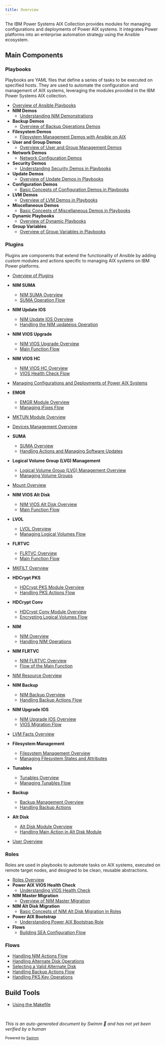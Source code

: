 ```yaml
---
title: Overview
---
```

The IBM Power Systems AIX Collection provides modules for managing configurations and deployments of Power AIX systems. It integrates Power platforms into an enterprise automation strategy using the Ansible ecosystem.

## Main Components

### Playbooks

Playbooks are YAML files that define a series of tasks to be executed on specified hosts. They are used to automate the configuration and management of AIX systems, leveraging the modules provided in the IBM Power Systems AIX collection.

- <SwmLink doc-title="Overview of Ansible Playbooks">[Overview of Ansible Playbooks](/.swm/overview-of-ansible-playbooks.kogllkr0.sw.md)</SwmLink>
- **NIM Demos**
  - <SwmLink doc-title="Understanding NIM Demonstrations">[Understanding NIM Demonstrations](/.swm/understanding-nim-demonstrations.iyxsnozf.sw.md)</SwmLink>
- **Backup Demos**
  - <SwmLink doc-title="Overview of Backup Operations Demos">[Overview of Backup Operations Demos](/.swm/overview-of-backup-operations-demos.zhdrp7ff.sw.md)</SwmLink>
- **Filesystem Demos**
  - <SwmLink doc-title="Filesystem Management Demos with Ansible on AIX">[Filesystem Management Demos with Ansible on AIX](/.swm/filesystem-management-demos-with-ansible-on-aix.sdxs6msu.sw.md)</SwmLink>
- **User and Group Demos**
  - <SwmLink doc-title="Overview of User and Group Management Demos">[Overview of User and Group Management Demos](/.swm/overview-of-user-and-group-management-demos.3q1f1yf9.sw.md)</SwmLink>
- **Network Demos**
  - <SwmLink doc-title="Network Configuration Demos">[Network Configuration Demos](/.swm/network-configuration-demos.m3of0uk0.sw.md)</SwmLink>
- **Security Demos**
  - <SwmLink doc-title="Understanding Security Demos in Playbooks">[Understanding Security Demos in Playbooks](/.swm/understanding-security-demos-in-playbooks.8k6hbqw8.sw.md)</SwmLink>
- **Update Demos**
  - <SwmLink doc-title="Overview of Update Demos in Playbooks">[Overview of Update Demos in Playbooks](/.swm/overview-of-update-demos-in-playbooks.s6hlf31h.sw.md)</SwmLink>
- **Configuration Demos**
  - <SwmLink doc-title="Basic Concepts of Configuration Demos in Playbooks">[Basic Concepts of Configuration Demos in Playbooks](/.swm/basic-concepts-of-configuration-demos-in-playbooks.lv1gons0.sw.md)</SwmLink>
- **LVM Demos**
  - <SwmLink doc-title="Overview of LVM Demos in Playbooks">[Overview of LVM Demos in Playbooks](/.swm/overview-of-lvm-demos-in-playbooks.sm96advr.sw.md)</SwmLink>
- **Miscellaneous Demos**
  - <SwmLink doc-title="Basic Concepts of Miscellaneous Demos in Playbooks">[Basic Concepts of Miscellaneous Demos in Playbooks](/.swm/basic-concepts-of-miscellaneous-demos-in-playbooks.4puv32k1.sw.md)</SwmLink>
- **Dynamic Playbooks**
  - <SwmLink doc-title="Overview of Dynamic Playbooks">[Overview of Dynamic Playbooks](/.swm/overview-of-dynamic-playbooks.zudb46ul.sw.md)</SwmLink>
- **Group Variables**
  - <SwmLink doc-title="Overview of Group Variables in Playbooks">[Overview of Group Variables in Playbooks](/.swm/overview-of-group-variables-in-playbooks.7t7dn0oo.sw.md)</SwmLink>

### Plugins

Plugins are components that extend the functionality of Ansible by adding custom modules and actions specific to managing AIX systems on IBM Power platforms.

- <SwmLink doc-title="Overview of Plugins">[Overview of Plugins](/.swm/overview-of-plugins.9ones05g.sw.md)</SwmLink>

- **NIM SUMA**

  - <SwmLink doc-title="NIM SUMA Overview">[NIM SUMA Overview](/.swm/nim-suma-overview.sxi4lv82.sw.md)</SwmLink>
  - <SwmLink doc-title="SUMA Operation Flow">[SUMA Operation Flow](/.swm/suma-operation-flow.5k1bhg23.sw.md)</SwmLink>

- **NIM Update IOS**

  - <SwmLink doc-title="NIM Update IOS Overview">[NIM Update IOS Overview](/.swm/nim-update-ios-overview.vtv49o2a.sw.md)</SwmLink>
  - <SwmLink doc-title="Handling the NIM updateios Operation">[Handling the NIM updateios Operation](/.swm/handling-the-nim-updateios-operation.5dyovfy4.sw.md)</SwmLink>

- **NIM VIOS Upgrade**

  - <SwmLink doc-title="NIM VIOS Upgrade Overview">[NIM VIOS Upgrade Overview](/.swm/nim-vios-upgrade-overview.6ex2hpo4.sw.md)</SwmLink>
  - <SwmLink doc-title="Main Function Flow">[Main Function Flow](/.swm/main-function-flow.x6fm4s7c.sw.md)</SwmLink>

- **NIM VIOS HC**

  - <SwmLink doc-title="NIM VIOS HC Overview">[NIM VIOS HC Overview](/.swm/nim-vios-hc-overview.dud5pxqb.sw.md)</SwmLink>
  - <SwmLink doc-title="VIOS Health Check Flow">[VIOS Health Check Flow](/.swm/vios-health-check-flow.71zhp1oq.sw.md)</SwmLink>

- <SwmLink doc-title="Managing Configurations and Deployments of Power AIX Systems">[Managing Configurations and Deployments of Power AIX Systems](/.swm/managing-configurations-and-deployments-of-power-aix-systems.jfqpkk2y.sw.md)</SwmLink>

- **EMGR**
  - <SwmLink doc-title="EMGR Module Overview">[EMGR Module Overview](/.swm/emgr-module-overview.zrhrk64g.sw.md)</SwmLink>
  - <SwmLink doc-title="Managing iFixes Flow">[Managing iFixes Flow](/.swm/managing-ifixes-flow.50g5csnw.sw.md)</SwmLink>

- <SwmLink doc-title="MKTUN Module Overview">[MKTUN Module Overview](/.swm/mktun-module-overview.v9qg9mnz.sw.md)</SwmLink>

- <SwmLink doc-title="Devices Management Overview">[Devices Management Overview](/.swm/devices-management-overview.06mq6esm.sw.md)</SwmLink>

- **SUMA**

  - <SwmLink doc-title="SUMA Overview">[SUMA Overview](/.swm/suma-overview.whu2chkd.sw.md)</SwmLink>
  - <SwmLink doc-title="Handling Actions and Managing Software Updates">[Handling Actions and Managing Software Updates](/.swm/handling-actions-and-managing-software-updates.p7525pg8.sw.md)</SwmLink>

- **Logical Volume Group (LVG) Management**
  - <SwmLink doc-title="Logical Volume Group (LVG) Management Overview">[Logical Volume Group (LVG) Management Overview](/.swm/logical-volume-group-lvg-management-overview.lfffm547.sw.md)</SwmLink>
  - <SwmLink doc-title="Managing Volume Groups">[Managing Volume Groups](/.swm/managing-volume-groups.2ymzwqej.sw.md)</SwmLink>
  
- <SwmLink doc-title="Mount Overview">[Mount Overview](/.swm/mount-overview.0m3mdl9n.sw.md)</SwmLink>

- **NIM VIOS Alt Disk**

  - <SwmLink doc-title="NIM VIOS Alt Disk Overview">[NIM VIOS Alt Disk Overview](/.swm/nim-vios-alt-disk-overview.ajdd50zc.sw.md)</SwmLink>
  - <SwmLink doc-title="Main Function Flow">[Main Function Flow](/.swm/main-function-flow.80tylwa9.sw.md)</SwmLink>

- **LVOL**
  - <SwmLink doc-title="LVOL Overview">[LVOL Overview](/.swm/lvol-overview.5ir0xaoo.sw.md)</SwmLink>
  - <SwmLink doc-title="Managing Logical Volumes Flow">[Managing Logical Volumes Flow](/.swm/managing-logical-volumes-flow.a0fxiphe.sw.md)</SwmLink>

- **FLRTVC**
  - <SwmLink doc-title="FLRTVC Overview">[FLRTVC Overview](/.swm/flrtvc-overview.a4zrcvg4.sw.md)</SwmLink>
  - <SwmLink doc-title="Main Function Flow">[Main Function Flow](/.swm/main-function-flow.udaer5d2.sw.md)</SwmLink>

- <SwmLink doc-title="MKFILT Overview">[MKFILT Overview](/.swm/mkfilt-overview.a7mysoq7.sw.md)</SwmLink>

- **HDCrypt PKS**

  - <SwmLink doc-title="HDCrypt PKS Module Overview">[HDCrypt PKS Module Overview](/.swm/hdcrypt-pks-module-overview.t7dy8zhl.sw.md)</SwmLink>
  - <SwmLink doc-title="Handling PKS Actions Flow">[Handling PKS Actions Flow](/.swm/handling-pks-actions-flow.u5owm874.sw.md)</SwmLink>

- **HDCrypt Conv**

  - <SwmLink doc-title="HDCrypt Conv Module Overview">[HDCrypt Conv Module Overview](/.swm/hdcrypt-conv-module-overview.j0vzzsk4.sw.md)</SwmLink>
  - <SwmLink doc-title="Encrypting Logical Volumes Flow">[Encrypting Logical Volumes Flow](/.swm/encrypting-logical-volumes-flow.pj82fsy6.sw.md)</SwmLink>

- **NIM**

  - <SwmLink doc-title="NIM Overview">[NIM Overview](/.swm/nim-overview.6pixswpn.sw.md)</SwmLink>
  - <SwmLink doc-title="Handling NIM Operations">[Handling NIM Operations](/.swm/handling-nim-operations.o8xinbsg.sw.md)</SwmLink>

- **NIM FLRTVC**

  - <SwmLink doc-title="NIM FLRTVC Overview">[NIM FLRTVC Overview](/.swm/nim-flrtvc-overview.chc9n3zs.sw.md)</SwmLink>
  - <SwmLink doc-title="Flow of the Main Function">[Flow of the Main Function](/.swm/flow-of-the-main-function.toekj7lb.sw.md)</SwmLink>

- <SwmLink doc-title="NIM Resource Overview">[NIM Resource Overview](/.swm/nim-resource-overview.p9qxz834.sw.md)</SwmLink>

- **NIM Backup**

  - <SwmLink doc-title="NIM Backup Overview">[NIM Backup Overview](/.swm/nim-backup-overview.jh80ajnd.sw.md)</SwmLink>
  - <SwmLink doc-title="Handling Backup Actions Flow">[Handling Backup Actions Flow](/.swm/handling-backup-actions-flow.dzigct38.sw.md)</SwmLink>

- **NIM Upgrade IOS**

  - <SwmLink doc-title="NIM Upgrade IOS Overview">[NIM Upgrade IOS Overview](/.swm/nim-upgrade-ios-overview.n5x0fonh.sw.md)</SwmLink>
  - <SwmLink doc-title="VIOS Migration Flow">[VIOS Migration Flow](/.swm/vios-migration-flow.3dof10a3.sw.md)</SwmLink>

- <SwmLink doc-title="LVM Facts Overview">[LVM Facts Overview](/.swm/lvm-facts-overview.ym80m1m5.sw.md)</SwmLink>

- **Filesystem Management**
  - <SwmLink doc-title="Filesystem Management Overview">[Filesystem Management Overview](/.swm/filesystem-management-overview.y1yislt5.sw.md)</SwmLink>
  - <SwmLink doc-title="Managing Filesystem States and Attributes">[Managing Filesystem States and Attributes](/.swm/managing-filesystem-states-and-attributes.zu3ftukp.sw.md)</SwmLink>

- **Tunables**
  - <SwmLink doc-title="Tunables Overview">[Tunables Overview](/.swm/tunables-overview.9vdfumkk.sw.md)</SwmLink>
  - <SwmLink doc-title="Managing Tunables Flow">[Managing Tunables Flow](/.swm/managing-tunables-flow.b5l01eqj.sw.md)</SwmLink>

- **Backup**

  - <SwmLink doc-title="Backup Management Overview">[Backup Management Overview](/.swm/backup-management-overview.ynvi5459.sw.md)</SwmLink>
  - <SwmLink doc-title="Handling Backup Actions">[Handling Backup Actions](/.swm/handling-backup-actions.9w4dz1y8.sw.md)</SwmLink>

- **Alt Disk**

  - <SwmLink doc-title="Alt Disk Module Overview">[Alt Disk Module Overview](/.swm/alt-disk-module-overview.47zx5xzy.sw.md)</SwmLink>
  - <SwmLink doc-title="Handling Main Action in Alt Disk Module">[Handling Main Action in Alt Disk Module](/.swm/handling-main-action-in-alt-disk-module.tyd2vktu.sw.md)</SwmLink>

- <SwmLink doc-title="User Overview">[User Overview](/.swm/user-overview.n0vb4dsi.sw.md)</SwmLink>

### Roles

Roles are used in playbooks to automate tasks on AIX systems, executed on remote target nodes, and designed to be clean, reusable abstractions.

- <SwmLink doc-title="Roles Overview">[Roles Overview](/.swm/roles-overview.ckl2p553.sw.md)</SwmLink>
- **Power AIX VIOS Health Check**
  - <SwmLink doc-title="Understanding VIOS Health Check">[Understanding VIOS Health Check](/.swm/understanding-vios-health-check.6055cpel.sw.md)</SwmLink>
- **NIM Master Migration**
  - <SwmLink doc-title="Overview of NIM Master Migration">[Overview of NIM Master Migration](/.swm/overview-of-nim-master-migration.iz60k5s6.sw.md)</SwmLink>
- **NIM Alt Disk Migration**
  - <SwmLink doc-title="Basic Concepts of NIM Alt Disk Migration in Roles">[Basic Concepts of NIM Alt Disk Migration in Roles](/.swm/basic-concepts-of-nim-alt-disk-migration-in-roles.bhc8zjgn.sw.md)</SwmLink>
- **Power AIX Bootstrap**
  - <SwmLink doc-title="Understanding Power AIX Bootstrap Role">[Understanding Power AIX Bootstrap Role](/.swm/understanding-power-aix-bootstrap-role.hq7kr6g7.sw.md)</SwmLink>
- **Flows**
  - <SwmLink doc-title="Building SEA Configuration Flow">[Building SEA Configuration Flow](/.swm/building-sea-configuration-flow.qx4a084z.sw.md)</SwmLink>

### Flows

- <SwmLink doc-title="Handling NIM Actions Flow">[Handling NIM Actions Flow](/.swm/handling-nim-actions-flow.e8vmgo9k.sw.md)</SwmLink>
- <SwmLink doc-title="Handling Alternate Disk Operations">[Handling Alternate Disk Operations](/.swm/handling-alternate-disk-operations.8wn3nuxo.sw.md)</SwmLink>
- <SwmLink doc-title="Selecting a Valid Alternate Disk">[Selecting a Valid Alternate Disk](/.swm/selecting-a-valid-alternate-disk.1r740r2w.sw.md)</SwmLink>
- <SwmLink doc-title="Handling Backup Actions Flow">[Handling Backup Actions Flow](/.swm/handling-backup-actions-flow.kxwnu89h.sw.md)</SwmLink>
- <SwmLink doc-title="Handling PKS Key Operations">[Handling PKS Key Operations](/.swm/handling-pks-key-operations.uvbu1bpx.sw.md)</SwmLink>

## Build Tools

- <SwmLink doc-title="Using the Makefile">[Using the Makefile](/.swm/using-the-makefile.h62qs8sl.sw.md)</SwmLink>

&nbsp;

*This is an auto-generated document by Swimm 🌊 and has not yet been verified by a human*

<SwmMeta version="3.0.0" repo-id="Z2l0aHViJTNBJTNBYW5zaWJsZS1wb3dlci1haXglM0ElM0Fzd2ltbWlv" repo-name="ansible-power-aix"><sup>Powered by [Swimm](https://app.swimm.io/)</sup></SwmMeta>
